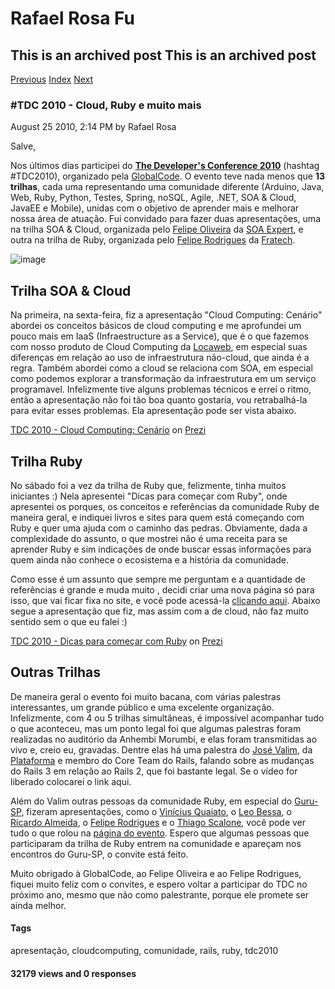 Rafael Rosa Fu
==============

This is an archived post This is an archived post
-------------------------------------------------

[Previous](../../../posts/2010/09/lancado-o-grok-podcast.html)
[Index](../../../index.html)
[Next](../../../posts/2010/08/palestra-no-dia-emmy-diaemmy.html)

### \#TDC 2010 - Cloud, Ruby e muito mais

August 25 2010, 2:14 PM by Rafael Rosa

Salve,

Nos últimos dias participei do **[The Developer's Conference
2010](http://www.thedevelopersconference.com.br/tdc/2010/index.html)**
(hashtag \#TDC2010), organizado pela
[GlobalCode](http://globalcode.com.br). O evento teve nada menos que
**13 trilhas**, cada uma representando uma comunidade diferente
(Arduino, Java, Web, Ruby, Python, Testes, Spring, noSQL, Agile, .NET,
SOA & Cloud, JavaEE e Mobile), unidas com o objetivo de aprender mais e
melhorar nossa área de atuação. Fui convidado para fazer duas
apresentações, uma na trilha SOA & Cloud, organizada pelo [Felipe
Oliveira](http://twitter.com/scaphe) da [SOA
Expert](http://soaexpert.com.br), e outra na trilha de Ruby, organizada
pelo [Felipe Rodrigues](http://twitter.com/felipero) da
[Fratech](http://fratech.com.br).

![image](../../../image/2010/08/14087347-tdc.jpg)

Trilha SOA & Cloud
------------------

Na primeira, na sexta-feira, fiz a apresentação "Cloud Computing:
Cenário" abordei os conceitos básicos de cloud computing e me aprofundei
um pouco mais em IaaS (Infraestructure as a Service), que é o que
fazemos com nosso produto de Cloud Computing da
[Locaweb](http://locaweb.com.br), em especial suas diferenças em relação
ao uso de infraestrutura não-cloud, que ainda é a regra. Também abordei
como a cloud se relaciona com SOA, em especial como podemos explorar a
transformação da infraestrutura em um serviço programavel. Infelizmente
tive alguns problemas técnicos e errei o ritmo, então a apresentação não
foi tão boa quanto gostaria, vou retrabalhá-la para evitar esses
problemas. Ela apresentação pode ser vista abaixo.

[TDC 2010 - Cloud Computing:
Cenário](http://prezi.com/liisqglmavzm/tdc-2010-cloud-computing-cenario/ "Cloud Computing: Cenário")
on [Prezi](http://prezi.com)

Trilha Ruby
-----------

No sábado foi a vez da trilha de Ruby que, felizmente, tinha muitos
iniciantes :) Nela apresentei "Dicas para começar com Ruby", onde
apresentei os porques, os conceitos e referências da comunidade Ruby de
maneira geral, e indiquei livros e sites para quem está começando com
Ruby e quer uma ajuda com o caminho das pedras. Obviamente, dada a
complexidade do assunto, o que mostrei não é uma receita para se
aprender Ruby e sim indicações de onde buscar essas informações para
quem ainda não conhece o ecosistema e a história da comunidade.

Como esse é um assunto que sempre me perguntam e a quantidade de
referências é grande e muda muito , decidi criar uma nova página só para
isso, que vai ficar fixa no site, e você pode acessá-la [clicando
aqui](http://rafaelrosafu.com/pages/referencias-de-ruby). Abaixo segue a
apresentação que fiz, mas assim com a de cloud, não faz muito sentido
sem o que eu falei :)

[TDC 2010 - Dicas para começar com
Ruby](http://prezi.com/rzwnhwb_5psw/tdc-2010-dicas-para-comecar-com-ruby/)
on [Prezi](http://prezi.com)

Outras Trilhas
--------------

De maneira geral o evento foi muito bacana, com várias palestras
interessantes, um grande público e uma excelente organização.
Infelizmente, com 4 ou 5 trilhas simultâneas, é impossível acompanhar
tudo o que aconteceu, mas um ponto legal foi que algumas palestras foram
realizadas no auditório da Anhembi Morumbi, e elas foram transmitidas ao
vivo e, creio eu, gravadas. Dentre elas há uma palestra do [José
Valim](http://twitter.com/josevalim), da
[Plataforma](http://plataformatec.com.br) e membro do Core Team do
Rails, falando sobre as mudanças do Rails 3 em relação ao Rails 2, que
foi bastante legal. Se o vídeo for liberado colocarei o link aqui.

Além do Valim outras pessoas da comunidade Ruby, em especial do
[Guru-SP](http://twitter.com/guru_sp), fizeram apresentações, como o
[Vinícius Quaiato](http://twitter.com/vquaiato), o [Leo
Bessa](http://twitter.com/leobessa), o [Ricardo
Almeida](http://twitter.com/almeidaricardo), o [Felipe
Rodrigues](http://twitter.com/felipero) e o [Thiago
Scalone](http://twitter.com/scalone), você pode ver tudo o que rolou na
[página do
evento](http://www.thedevelopersconference.com.br/tdc/2010/sp/trilha-ruby).
Espero que algumas pessoas que participaram da trilha de Ruby entrem na
comunidade e apareçam nos encontros do Guru-SP, o convite está feito.

Muito obrigado à GlobalCode, ao Felipe Oliveira e ao Felipe Rodrigues,
fiquei muito feliz com o convites, e espero voltar a participar do TDC
no próximo ano, mesmo que não como palestrante, porque ele promete ser
ainda melhor.

#### Tags

apresentação, cloudcomputing, comunidade, rails, ruby, tdc2010

#### 32179 views and 0 responses


